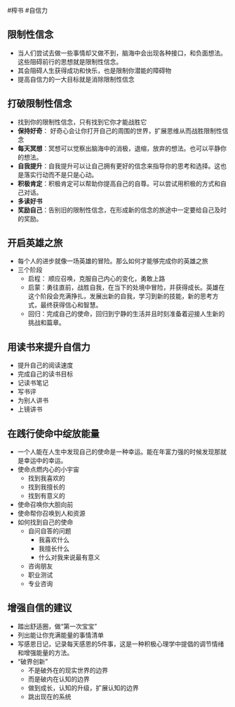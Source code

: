 #榨书 #自信力

## 限制性信念
- 当人们尝试去做一些事情却又做不到，脑海中会出现各种接口，和负面想法。这些阻碍前行的思想就是限制性信念。
- 其会阻碍人生获得成功和快乐，也是限制你潜能的障碍物
- 提高自信力的一大目标就是消除限制性信念

## 打破限制性信念
- 找到你的限制性信念，只有找到它你才能战胜它
- **保持好奇**： 好奇心会让你打开自己的周围的世界，扩展思维从而战胜限制性信念
- **每天冥想**：冥想可以觉察出脑海中的消极，退缩，放弃的想法。也可以平静你的想法。
- **自我提升**：自我提升可以让自己拥有更好的信念来指导你的思考和选择。这也是落实行动而不是只是心动。
- **积极肯定**：积极肯定可以帮助你提高自己的自尊。可以尝试用积极的方式和自己对话。
- **多读好书**
- **奖励自己**：告别旧的限制性信念，在形成新的信念的旅途中一定要给自己及时的奖励。

## 开启英雄之旅
- 每个人的进步就像一场英雄的冒险。那么如何才能够完成你的英雄之旅
- 三个阶段
	- 启程： 顺应召唤，克服自己内心的变化，勇敢上路
	- 启蒙：勇往直前，战胜自我，在当下的处境中冒险，并获得成长。英雄在这个阶段会充满挣扎，发展出新的自我，学习到新的技能，新的思考方式，最终获得信心和智慧。
	- 回归：完成自己的使命，回归到宁静的生活并且时刻准备着迎接人生新的挑战和篇章。

## 用读书来提升自信力
- 提升自己的阅读速度
- 完成自己的读书目标
- 记读书笔记
- 写书评
- 为别人讲书
- 上镜讲书

## 在践行使命中绽放能量
- 一个人能在人生中发现自己的使命是一种幸运。能在年富力强的时候发现那就是幸运中的幸运。
- 使命点燃内心的小宇宙
	- 找到我喜欢的
	- 找到我擅长的
	- 找到有意义的
- 使命召唤你大胆向前
- 使命帮你召唤到人和资源
- 如何找到自己的使命
	- 自问自答的问题
		- 我喜欢什么
		- 我擅长什么
		- 什么对我来说最有意义
	- 咨询朋友
	- 职业测试
	- 专业咨询

## 增强自信的建议
- 踏出舒适圈，做“第一次宝宝”
- 列出能让你充满能量的事情清单
- 写感恩日记，记录每天感恩的5件事，这是一种积极心理学中提倡的调节情绪和增强能量的方法。
- “破界创新”
	- 不是破外在的现实世界的边界
	- 而是破内在认知的边界
	- 做到成长，认知的升级，扩展认知的边界
	- 跳出现在的系统